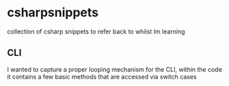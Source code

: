 # csharpsnippets
 collection of csharp snippets to refer back to whilst Im learning


## CLI
I wanted to capture a proper looping mechanism for the CLI, within the code it contains a few basic methods that are accessed via switch cases